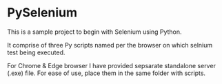# PySelenium
This is a sample project to begin with Selenium using Python.

It comprise of three Py scripts named per the browser on which selnium test being executed.

For Chrome & Edge browser I have provided sepsarate standalone server (.exe) file.
For ease of use, place them in the same folder with scripts.
